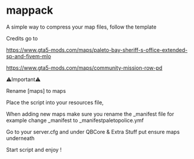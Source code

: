 # mappack
A simple way to compress your map files, follow the template


Credits go to

https://www.gta5-mods.com/maps/paleto-bay-sheriff-s-office-extended-sp-and-fivem-mlo

https://www.gta5-mods.com/maps/community-mission-row-pd

⚠️Important⚠️

Rename [maps] to maps

Place the script into your resources file, 

When adding new maps make sure you rename the _manifest file for example change _manifest to  _manifestpaletopolice.ymf

Go to your server.cfg and under QBCore & Extra Stuff put ensure maps underneath 

Start script and enjoy !



